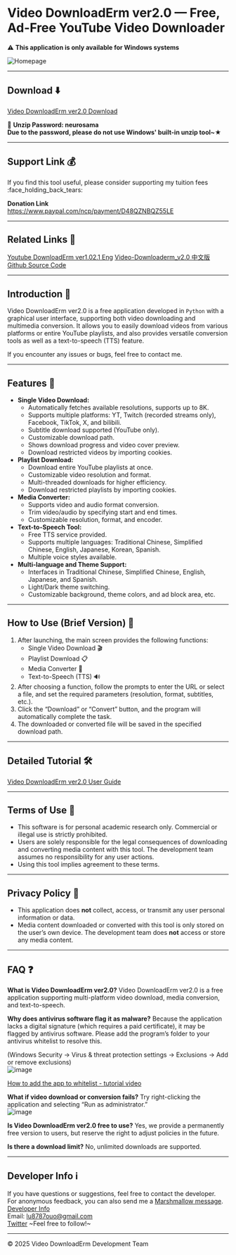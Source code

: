 # Video DownloadErm ver2.0 — Free, Ad-Free YouTube Video Downloader

:warning: **This application is only available for Windows systems**  

![Homepage](https://hackmd.io/_uploads/r1MRGe6Bgl.jpg)

---

## Download :arrow_down:

[Video DownloadErm ver2.0 Download](https://github.com/lu8787ouo/Video-Downloaderm_v2.0/releases/tag/Video_Downloaderm_v2.0)

:book: **Unzip Password: neurosama**  
**Due to the password, please do not use Windows' built-in unzip tool~★**  

---

## Support Link :moneybag:

If you find this tool useful, please consider supporting my tuition fees :face\_holding\_back\_tears:

**Donation Link**  
https://www.paypal.com/ncp/payment/D48QZNBQZ55LE

---

## Related Links :link:

[Youtube DownloadErm ver1.02.1 Eng](https://hackmd.io/@luouo/rJrqq17C0) 
[Video-Downloaderm_v2.0 中文版](https://hackmd.io/QAk5BnoFTRqoihJzjxb3GQ?view)
[Github Source Code](https://github.com/lu8787ouo/Video-Downloaderm_v2.0) 

---

## Introduction :safety_pin:

Video DownloadErm ver2.0 is a free application developed in `Python` with a graphical user interface, supporting both video downloading and multimedia conversion. 
It allows you to easily download videos from various platforms or entire YouTube playlists, and also provides versatile conversion tools as well as a text-to-speech (TTS) feature.

If you encounter any issues or bugs, feel free to contact me.

---

## Features :muscle:

- **Single Video Download:**
    -   Automatically fetches available resolutions, supports up to 8K.
    -   Supports multiple platforms: YT, Twitch (recorded streams only), Facebook, TikTok, X, and bilibili.
    -   Subtitle download supported (YouTube only).
    -   Customizable download path.
    -   Shows download progress and video cover preview.
    -   Download restricted videos by importing cookies.
-   **Playlist Download:**
    -   Download entire YouTube playlists at once.
    -   Customizable video resolution and format.
    -   Multi-threaded downloads for higher efficiency.
    -   Download restricted playlists by importing cookies.
-   **Media Converter:**
    -   Supports video and audio format conversion.
    -   Trim video/audio by specifying start and end times.
    -   Customizable resolution, format, and encoder.
-   **Text-to-Speech Tool:**
    -   Free TTS service provided.
    -   Supports multiple languages: Traditional Chinese, Simplified Chinese, English, Japanese, Korean, Spanish.
    -   Multiple voice styles available.
-   **Multi-language and Theme Support:**
    -   Interfaces in Traditional Chinese, Simplified Chinese, English, Japanese, and Spanish.
    -   Light/Dark theme switching.
    -   Customizable background, theme colors, and ad block area, etc.

---

## How to Use (Brief Version) :wrench:

1.  After launching, the main screen provides the following functions: 
    -   Single Video Download 🎬 
    -   Playlist Download 📋
    -   Media Converter 🔄
    -   Text-to-Speech (TTS) 🔊
2.  After choosing a function, follow the prompts to enter the URL or select a file, and set the required parameters (resolution, format, subtitles, etc.). 
3.  Click the “Download” or “Convert” button, and the program will automatically complete the task.
4.  The downloaded or converted file will be saved in the specified download path.

---

## Detailed Tutorial :hammer_and_wrench:

[Video DownloadErm ver2.0 User Guide](https://hackmd.io/@luouo/ByKwWWnSll)

---

## Terms of Use :book:


-   This software is for personal academic research only. Commercial or illegal use is strictly prohibited.
-   Users are solely responsible for the legal consequences of downloading and converting media content with this tool. The development team assumes no responsibility for any user actions.
-   Using this tool implies agreement to these terms.

---

## Privacy Policy :book:

-   This application does **not** collect, access, or transmit any user personal information or data.
-   Media content downloaded or converted with this tool is only stored on the user’s own device. The development team does **not** access or store any media content.

---

## FAQ :question:

**What is Video DownloadErm ver2.0?**
Video DownloadErm ver2.0 is a free application supporting multi-platform video download, media conversion, and text-to-speech.  


**Why does antivirus software flag it as malware?** 
Because the application lacks a digital signature (which requires a paid certificate), it may be flagged by antivirus software. Please add the program’s folder to your antivirus whitelist to resolve this.

(Windows Security -> Virus & threat protection settings -> Exclusions -> Add or remove exclusions)  
![image](https://hackmd.io/_uploads/Hy_GMgZckg.png)

[How to add the app to whitelist - tutorial video](https://x.com/neuro_daisuki1/status/1938451848442352052)  

**What if video download or conversion fails?**
Try right-clicking the application and selecting “Run as administrator.”  
![image](https://hackmd.io/_uploads/H1l9vBaSxx.png)  

**Is Video DownloadErm ver2.0 free to use?**
Yes, we provide a permanently free version to users, but reserve the right to adjust policies in the future.  

**Is there a download limit?**
No, unlimited downloads are supported.  

---

## Developer Info :information_source:

If you have questions or suggestions, feel free to contact the developer.  
For anonymous feedback, you can also send me a [Marshmallow message](https://marshmallow-qa.com/2okdmlslpmn7xje?t=kIptDT&utm_medium=url_text&utm_source=promotion).  
[Developer Info](https://hackmd.io/QOwG8dgVSOeKer0bm6CBPA?view)  
Email: [lu8787ouo@gmail.com](mailto:lu8787ouo@gmail.com)  
[Twitter](https://x.com/neuro_daisuki1) ~Feel free to follow!~

---

© 2025 Video DownloadErm Development Team
